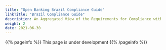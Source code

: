 ```yaml
---
title: "Open Banking Brazil Compliance Guide"
linkTitle: "Brazil Compliance Guide"
description: An Aggregated View of the Requirements for Compliance with Open Banking Brazil Standards
weight: 2
date: 2021-06-30
---
```


{{% pageinfo %}}
This page is under development
{{% /pageinfo %}}
